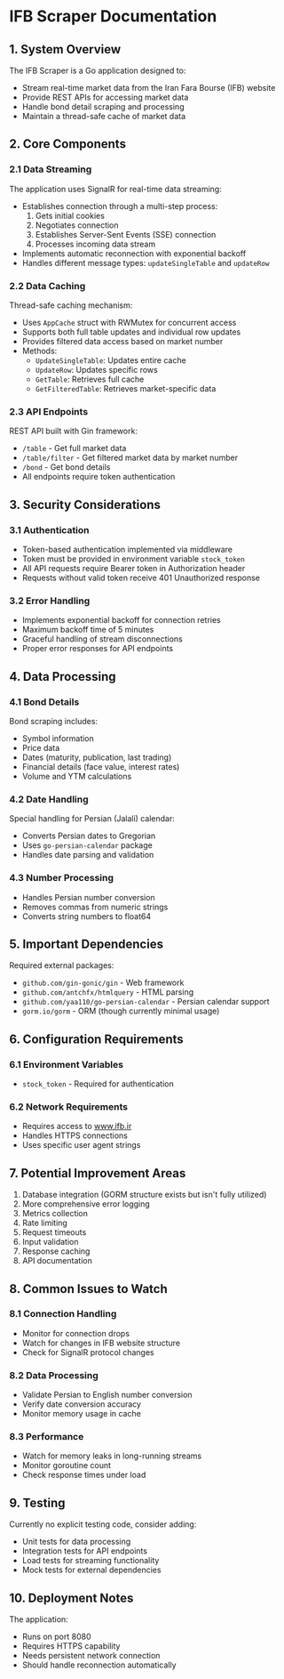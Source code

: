 # IFB Scraper Documentation

## 1. System Overview
The IFB Scraper is a Go application designed to:
- Stream real-time market data from the Iran Fara Bourse (IFB) website
- Provide REST APIs for accessing market data
- Handle bond detail scraping and processing
- Maintain a thread-safe cache of market data

## 2. Core Components


### 2.1 Data Streaming
The application uses SignalR for real-time data streaming:
- Establishes connection through a multi-step process:
  1. Gets initial cookies
  2. Negotiates connection
  3. Establishes Server-Sent Events (SSE) connection
  4. Processes incoming data stream
- Implements automatic reconnection with exponential backoff
- Handles different message types: `updateSingleTable` and `updateRow`


### 2.2 Data Caching
Thread-safe caching mechanism:
- Uses `AppCache` struct with RWMutex for concurrent access
- Supports both full table updates and individual row updates
- Provides filtered data access based on market number
- Methods:
  - `UpdateSingleTable`: Updates entire cache
  - `UpdateRow`: Updates specific rows
  - `GetTable`: Retrieves full cache
  - `GetFilteredTable`: Retrieves market-specific data

### 2.3 API Endpoints
REST API built with Gin framework:
- `/table` - Get full market data
- `/table/filter` - Get filtered market data by market number
- `/bond` - Get bond details
- All endpoints require token authentication

## 3. Security Considerations

### 3.1 Authentication
- Token-based authentication implemented via middleware
- Token must be provided in environment variable `stock_token`
- All API requests require Bearer token in Authorization header
- Requests without valid token receive 401 Unauthorized response

### 3.2 Error Handling
- Implements exponential backoff for connection retries
- Maximum backoff time of 5 minutes
- Graceful handling of stream disconnections
- Proper error responses for API endpoints

## 4. Data Processing

### 4.1 Bond Details
Bond scraping includes:
- Symbol information
- Price data
- Dates (maturity, publication, last trading)
- Financial details (face value, interest rates)
- Volume and YTM calculations

### 4.2 Date Handling
Special handling for Persian (Jalali) calendar:
- Converts Persian dates to Gregorian
- Uses `go-persian-calendar` package
- Handles date parsing and validation

### 4.3 Number Processing
- Handles Persian number conversion
- Removes commas from numeric strings
- Converts string numbers to float64

## 5. Important Dependencies
Required external packages:
- `github.com/gin-gonic/gin` - Web framework
- `github.com/antchfx/htmlquery` - HTML parsing
- `github.com/yaa110/go-persian-calendar` - Persian calendar support
- `gorm.io/gorm` - ORM (though currently minimal usage)

## 6. Configuration Requirements

### 6.1 Environment Variables
- `stock_token` - Required for authentication

### 6.2 Network Requirements
- Requires access to www.ifb.ir
- Handles HTTPS connections
- Uses specific user agent strings

## 7. Potential Improvement Areas
1. Database integration (GORM structure exists but isn't fully utilized)
2. More comprehensive error logging
3. Metrics collection
4. Rate limiting
5. Request timeouts
6. Input validation
7. Response caching
8. API documentation

## 8. Common Issues to Watch

### 8.1 Connection Handling
- Monitor for connection drops
- Watch for changes in IFB website structure
- Check for SignalR protocol changes

### 8.2 Data Processing
- Validate Persian to English number conversion
- Verify date conversion accuracy
- Monitor memory usage in cache

### 8.3 Performance
- Watch for memory leaks in long-running streams
- Monitor goroutine count
- Check response times under load

## 9. Testing
Currently no explicit testing code, consider adding:
- Unit tests for data processing
- Integration tests for API endpoints
- Load tests for streaming functionality
- Mock tests for external dependencies

## 10. Deployment Notes
The application:
- Runs on port 8080
- Requires HTTPS capability
- Needs persistent network connection
- Should handle reconnection automatically